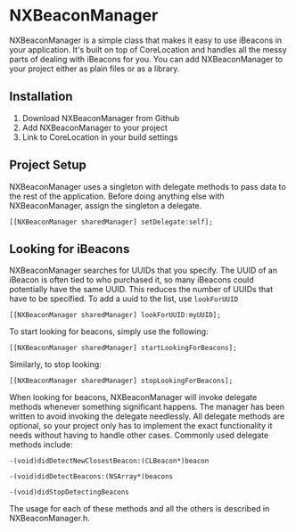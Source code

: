 # NXBeaconManager
NXBeaconManager is a simple class that makes it easy to use iBeacons in your application. It's built on top of CoreLocation and handles all the messy parts of dealing with iBeacons for you. You can add NXBeaconManager to your project either as plain files or as a library.

## Installation
1. Download NXBeaconManager from Github
2. Add NXBeaconManager to your project
3. Link to CoreLocation in your build settings

## Project Setup
NXBeaconManager uses a singleton with delegate methods to pass data to the rest of the application. Before doing anything else with NXBeaconManager, assign the singleton a delegate.

`[[NXBeaconManager sharedManager] setDelegate:self];`

## Looking for iBeacons
NXBeaconManager searches for UUIDs that you specify. The UUID of an iBeacon is often tied to who purchased it, so many iBeacons could potentially have the same UUID. This reduces the number of UUIDs that have to be specified. To add a uuid to the list, use `lookForUUID`

`[[NXBeaconManager sharedManager] lookForUUID:myUUID];`

To start looking for beacons, simply use the following:

`[[NXBeaconManager sharedManager] startLookingForBeacons];`

Similarly, to stop looking:

`[[NXBeaconManager sharedManager] stopLookingForBeacons];`

When looking for beacons, NXBeaconManager will invoke delegate methods whenever something significant happens. The manager has been written to avoid invoking the delegate needlessly. All delegate methods are optional, so your project only has to implement the exact functionality it needs without having to handle other cases. Commonly used delegate methods include:

`-(void)didDetectNewClosestBeacon:(CLBeacon*)beacon`

`-(void)didDetectBeacons:(NSArray*)beacons`

`-(void)didStopDetectingBeacons`

The usage for each of these methods and all the others is described in NXBeaconManager.h.
